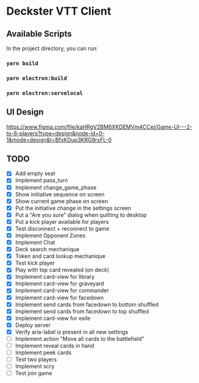 # Deckster VTT Client

## Available Scripts

In the project directory, you can run:

### `yarn build`

### `yarn electron:build`

### `yarn electron:servelocal`


## UI Design

https://www.figma.com/file/kaHRgV2BM6XKDEMVm4CCej/Game-UI---2-to-6-players?type=design&node-id=0-1&mode=design&t=BfxKDup3KRG9rxFL-0

## TODO

- [x] Add empty seat
- [x] Implement pass_turn
- [x] Implement change_game_phase
- [x] Show initiative sequence on screen
- [x] Show current game phase on screen
- [x] Put the initiative change in the settings screen
- [x] Put a "Are you sure" dialog when quitting to desktop
- [x] Put a kick player available for players
- [x] Test disconnect + reconnect to game
- [x] Implement Opponent Zones
- [x] Implement Chat
- [x] Deck search mechanique
- [x] Token and card lookup mechanique
- [x] Test kick player
- [x] Play with top card revealed (on deck)
- [x] Implement card-view for library
- [x] Implement card-view for graveyard
- [x] Implement card-view for commander
- [x] Implement card-view for facedown 
- [x] Implement send cards from facedown to bottom shuffled
- [x] Implement send cards from facedown to top shuffled
- [x] Implement card-view for exile
- [x] Deploy server
- [x] Verify aria-label is present in all new settings
- [ ] Implement action "Move all cards to the battlefield"
- [ ] Implement reveal cards in hand
- [ ] Implement peek cards
- [ ] Test two players
- [ ] Implement scry
- [ ] Test join game
